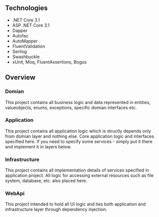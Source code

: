 ## Technologies
* .NET Core 3.1
* ASP .NET Core 3.1
* Dapper
* Autofac
* AutoMapper
* FluentValidation
* Serilog
* Swashbuckle
* xUnit, Moq, FluentAssertions, Bogus

## Overview
### Domian
This project contains all business logic and data represented in entities, valueobjects, enums, exceptions, specific domian interfaces etc.

### Application
This project contains all application logic which is structly depends only from domian layer and nothing else. Core application logic and interfaces specified here. If you need to specify some services - simply put it there and implement it in layers below.

### Infrastructure
This project contains all implementation details of services specified in application project. All logic for accessing external resources such as file system, database, etc. also placed here.

### WebApi
This project intended to hold all UI logic and ties both application and infrastructure layer through dependency injection.
